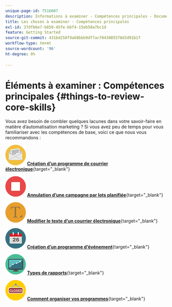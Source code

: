 ```yaml
---
unique-page-id: 7516607
description: Informations à examiner - Compétences principales - Documents Marketo - Documentation du produit
title: Les choses à examiner - Compétences principales
exl-id: 37dfb6e7-b850-45fe-bbf4-15eb58a7bc1d
feature: Getting Started
source-git-commit: 431bd258f9a68bbb9df7acf043085578d3d91b1f
workflow-type: tm+mt
source-wordcount: '96'
ht-degree: 0%

---
```


# Éléments à examiner : Compétences principales {#things-to-review-core-skills}

Vous avez besoin de combler quelques lacunes dans votre savoir-faire en matière d’automatisation marketing ? Si vous avez peu de temps pour vous familiariser avec les compétences de base, voici ce que nous vous recommandons :

![Création d’un programme de courrier électronique](assets/office-28.png) [**Création d’un programme de courrier électronique**](/help/marketo/product-docs/email-marketing/email-programs/creating-an-email-program/create-an-email-program.md){target="_blank"}

![Annulation d’une campagne par lots planifiée](assets/multimedia-27.png) [**Annulation d’une campagne par lots planifiée**](/help/marketo/product-docs/core-marketo-concepts/smart-campaigns/using-smart-campaigns/cancel-a-scheduled-batch-campaign-run.md){target="_blank"}

![Modifier le texte d’un courrier électronique](assets/graphic-design-tools-34.png) [**Modifier le texte d’un courrier électronique**](/help/marketo/product-docs/email-marketing/general/email-editor-2/edit-elements-in-an-email.md){target="_blank"}

![Création d’un programme d’événement](assets/seo-57.png) [**Création d’un programme d’événement**](/help/marketo/product-docs/demand-generation/events/understanding-events/create-a-new-event-program.md){target="_blank"}

![Types de rapports](assets/seo-04.png) [**Types de rapports**](/help/marketo/product-docs/reporting/basic-reporting/report-types/report-type-overview.md){target="_blank"}

![Comment organiser vos programmes](assets/shopping-09.png) [**Comment organiser vos programmes**](/help/marketo/product-docs/core-marketo-concepts/programs/working-with-programs/best-practice-how-to-organize-your-programs.md){target="_blank"}
